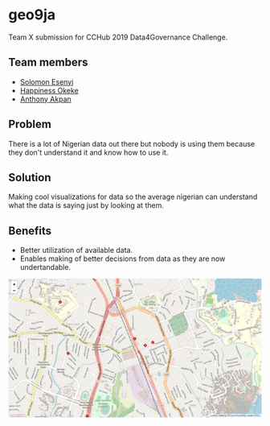 # geo9ja

Team X submission for CCHub 2019 Data4Governance Challenge.

## Team members
* [Solomon Esenyi](https://github.com/lordghostx)
* [Happiness Okeke](https://github.com/happiexplores)
* [Anthony Akpan](https://github.com/kromate)

## Problem
There is a lot of Nigerian data out there but nobody is using them because they don't understand it and know how to use it.

## Solution
Making cool visualizations for data so the average nigerian can understand what the data is saying just by looking at them.

## Benefits
* Better utilization of available data.
* Enables making of better decisions from data as they are now undertandable.

![nigeria map](img/map.png)
